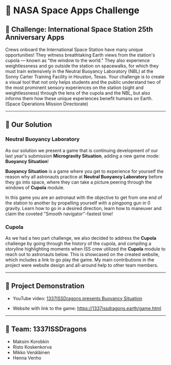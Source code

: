 # 🚀 NASA Space Apps Challenge

## 🧩 Challenge: International Space Station 25th Anniversary Apps

Crews onboard the International Space Station have many unique opportunities! They witness breathtaking Earth views from the station's cupola — known as "the window to the world." ​​They also experience weightlessness and go outside the station on spacewalks, for which they must train extensively in the Neutral Buoyancy Laboratory (NBL) at the Sonny Carter Training Facility in Houston, Texas. Your challenge is to create a visual tool that not only helps students and the public understand two of the most prominent sensory experiences on the station (sight and weightlessness) through the lens of the cupola and the NBL, but also informs them how these unique experiences benefit humans on Earth. (Space Operations Mission Directorate)

---

## 🔦 Our Solution

### Neutral Buoyancy Laboratory

As our solution we present a game that is continuing development of our last year's submission **Microgravity Situation**, adding a new game mode: **Buoyancy Situation**!

**Buoyancy Situation** is a game where you get to experience for yourself the reason why all astronauts practice at **Neutral Buoyancy Laboratory** before they go into space, where they can take a picture peering through the windows of **Cupola** module.

In this game you are an astronaut with the objective to get from one end of the station to another by propelling yourself with a pingpong gun in 0 gravity. Learn how to go in a desired direction, learn how to maneuver and claim the coveted "Smooth navigator"-fastest time!

### Cupola

As we had a two part challenge, we also decided to address the **Cupola** challenge by going through the history of the cupola, and compiling a storyline highlighting moments when ISS crew utilized the **Cupola** module to reach out to astronauts below. This is showcased on the created website, which includes a link to go play the game. My main contributions in the project were website design and all-around help to other team members.

---

## 👾 Project Demonstration

- YouTube video: <a href="https://youtu.be/-fh3i7CEMRM">1337ISSDragons presents Buoyancy Situation</a>

- Website with link to the game: <a href="https://1337issdragons.earth/game.html">https://1337issdragons.earth/game.html</a>

---

## 💪 Team: 1337ISSDragons

- Maksim Korobkin
- Risto Koskenkorva
- Mikko Venäläinen
- Henna Venho
